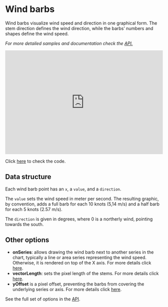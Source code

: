 Wind barbs
===

Wind barbs visualize wind speed and direction in one graphical form. The stem direction defines the wind direction, while the barbs’ numbers and shapes define the wind speed.

_For more detailed samples and documentation check the [API.](https://api.highcharts.com/highcharts/plotOptions.windbarb)_

<iframe style="width: 100%; height: 332px; border: none;" src="https://www.highcharts.com/samples/embed/highcharts/demo/windbarb-series" allow="fullscreen"></iframe>

Click [here](https://jsfiddle.net/gh/get/library/pure/highcharts/highcharts/tree/master/samples/highcharts/demo/windbarb-series/) to check the code.

Data structure
--------------

Each wind barb point has an `x`, a `value`, and a `direction`.

The `value` sets the wind speed in meter per second. The resulting graphic, by convention, adds a full barb for each 10 knots (5,14 m/s) and a half barb for each 5 knots (2.57 m/s).

The `direction` is given in degrees, where 0 is a northerly wind, pointing towards the south.

Other options
-------------

*   **onSeries**: allows drawing the wind barb next to another series in the chart, typically a line or area series representing the wind speed. Otherwise, it is rendered on top of the X axis. For more details click [here](https://api.highcharts.com/highcharts/plotOptions.windbarb.onSeries).
*   **vectorLength**: sets the pixel length of the stems. For more details click [here](https://api.highcharts.com/highcharts/plotOptions.windbarb.vectorLength).
*   **yOffset** is a pixel offset, preventing the barbs from covering the underlying series or axis. For more details click [here](https://api.highcharts.com/highcharts/plotOptions.windbarb.yOffset).

See the full set of options in the [API](https://api.highcharts.com/highcharts/plotOptions.windbarb).

